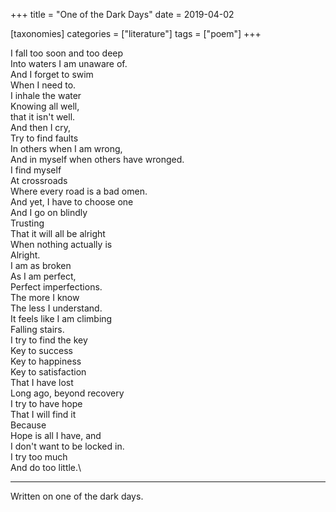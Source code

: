 +++
title = "One of the Dark Days"
date = 2019-04-02

[taxonomies]
categories = ["literature"]
tags = ["poem"]
+++

I fall too soon and too deep\
Into waters I am unaware of.\
And I forget to swim\
When I need to.\
I inhale the water\
Knowing all well,\
that it isn't well.\
And then I cry,\
Try to find faults\
In others when I am wrong,\
And in myself when others have wronged.\
I find myself\
At crossroads\
Where every road is a bad omen.\
And yet, I have to choose one\
And I go on blindly\
Trusting\
That it will all be alright\
When nothing actually is\
Alright.\
I am as broken\
As I am perfect,\
Perfect imperfections.\
The more I know\
The less I understand.\
It feels like I am climbing\
Falling stairs.\
I try to find the key\
Key to success\
Key to happiness\
Key to satisfaction\
That I have lost\
Long ago, beyond recovery\
I try to have hope\
That I will find it\
Because\
Hope is all I have, and\
I don't want to be locked in.\
I try too much\
And do too little.\

---

Written on one of the dark days.
